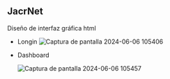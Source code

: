 ## JacrNet
Diseño de interfaz gráfica html
* Longin
![Captura de pantalla 2024-06-06 105406](https://github.com/Juan2850/JacrNet/assets/129308985/9c4d3002-e2a9-4d88-bb8f-a843537ae7aa)
* Dashboard

  ![Captura de pantalla 2024-06-06 105457](https://github.com/Juan2850/JacrNet/assets/129308985/010e1538-cd4b-4ef3-96d0-7d64ce0bf5fa)
